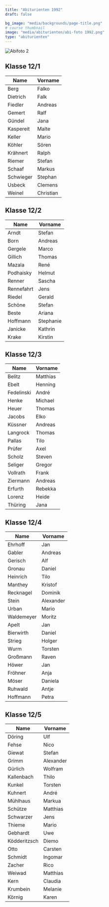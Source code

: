 ```yaml
---
title: "Abiturienten 1992"
draft: false

bg_image: "media/backgrounds/page-title.png"
# course thumbnail
image: "media/abiturienten/abi-foto 1992.png"
type: "abiturienten"
---
```


![Abifoto 2](/media/abiturienten/abi-foto_1992_2.jpg)

## Klasse 12/1

|Name|Vorname|
|-|-|
|Berg|Falko|
|Dietrich|Falk|
|Fiedler|Andreas|
|Gemert|Ralf|
|Gündel|Jana|
|Kaspereit|Malte|
|Keller|Mario|
|Köhler|Sören|
|Krähnert|Ralph|
|Riemer|Stefan|
|Schaaf|Markus|
|Schwieger|Stephan|
|Usbeck|Clemens|
|Weinel|Christian|



## Klasse 12/2

|Name|Vorname|
|-|-|
|Arndt|Stefan|
|Born|Andreas|
|Gergele|Marco|
|Gillich|Thomas|
|Mazala|René|
|Podhaisky|Helmut|
|Renner|Sascha|
|Rennefahrt|Jens|
|Riedel|Gerald|
|Schöne|Stefan|
|Beste|Ariana|
|Hoffmann|Stephanie|
|Janicke|Kathrin|
|Krake|Kirstin|



## Klasse 12/3

|Name|Vorname|
|-|-|
|Belitz|Matthias|
|Ebelt|Henning|
|Fedelinski|André|
|Henke|Michael|
|Heuer|Thomas|
|Jacobs|Elko|
|Küssner|Andreas|
|Langrock|Thomas|
|Pallas|Tilo|
|Prüfer|Axel|
|Scholz|Steven|
|Seliger|Gregor|
|Vollrath|Frank|
|Ziermann|Andreas|
|Erfurth|Rebekka|
|Lorenz|Heide|
|Thüring|Jana|



## Klasse 12/4

|Name|Vorname|
|-|-|
|Ehrhoff|Jan|
|Gabler|Andreas|
|Gerisch|Alf|
|Gronau|Daniel|
|Heinrich|Tilo|
|Manthey|Kristof|
|Recknagel|Dominik|
|Stein|Alexander|
|Urban|Mario|
|Waldemeyer|Moritz|
|Apelt|Jan|
|Bierwirth|Daniel|
|Strieg|Holger|
|Wurm|Torsten|
|Großmann|Raven|
|Höwer|Jan|
|Fröhner|Anja|
|Möser|Daniela|
|Ruhwald|Antje|
|Hoffmann|Petra|



## Klasse 12/5

|Name|Vorname|
|-|-|
|Döring|Ulf|
|Fehse|Nico|
|Giewat|Stefan|
|Grimm|Alexander|
|Gürlich|Wolfram|
|Kallenbach|Thilo|
|Kunkel|Torsten|
|Kuhnert|André|
|Mühlhaus|Markua|
|Schütze|Matthias|
|Schwarzer|Jens|
|Thieme|Mario|
|Gebhardt|Uwe|
|Ködderitzsch|Diemo|
|Otto|Carsten|
|Schmidt|Ingomar|
|Zacher|Rico|
|Weiwad|Matthias|
|Kern|Claudia|
|Krumbein|Melanie|
|Körnig|Karen|
